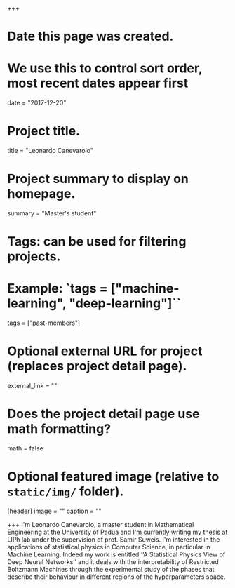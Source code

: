 +++
# Date this page was created.
# We use this to control sort order, most recent dates appear first
date = "2017-12-20"

# Project title.
title = "Leonardo Canevarolo"

# Project summary to display on homepage.
summary = "Master's student"

# Tags: can be used for filtering projects.
# Example: `tags = ["machine-learning", "deep-learning"]``
tags = ["past-members"]

# Optional external URL for project (replaces project detail page).
external_link = ""

# Does the project detail page use math formatting?
math = false

# Optional featured image (relative to `static/img/` folder).
[header]
image = ""
caption = ""

+++
I'm Leonardo Canevarolo, a master student in Mathematical Engineering at the University of Padua and I'm currently writing my thesis at LIPh lab under the supervision of prof. Samir Suweis. I'm interested in the applications of statistical physics in Computer Science, in particular in Machine Learning. Indeed my work is entitled ‘‘A Statistical Physics View of Deep Neural Networks’’ and it deals with the interpretability of Restricted Boltzmann Machines through the experimental study of the phases that describe their behaviour in different regions of the hyperparameters space.
